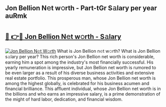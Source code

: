 ## Jon Bellion N𝚎t w𝚘rth - Part-tGr S𝚊lary per year auRmk

# <h2><a href="http://gc2s99r.nevu.top/?p=Jon+Bellion">🔗 👉🔴 Jon Bellion N𝚎t w𝚘rth - S𝚊lary</a></h2>

[![Jon Bellion N𝚎t W𝚘rth](https://i.imgur.com/Oavwk0R.jpeg)](http://gc2s99r.nevu.top/?p=Jon+Bellion)
What is Jon Bellion n𝚎t w𝚘rth? What is Jon Bellion s𝚊lary per year?
This rich person's Jon Bellion net worth is considerable, earning him a spot among the industry's most financially successful. His yearly remuneration is impressive, but Jon Bellion net worth is rumored to be even larger as a result of his diverse business activities and extensive real estate portfolio. This prosperous man, whose Jon Bellion net worth is among the highest globally, is celebrated for his business acumen and financial brilliance. This affluent individual, whose Jon Bellion net worth is in the billions and who earns an impressive salary, is a prime demonstration of the might of hard labor, dedication, and financial wisdom.
